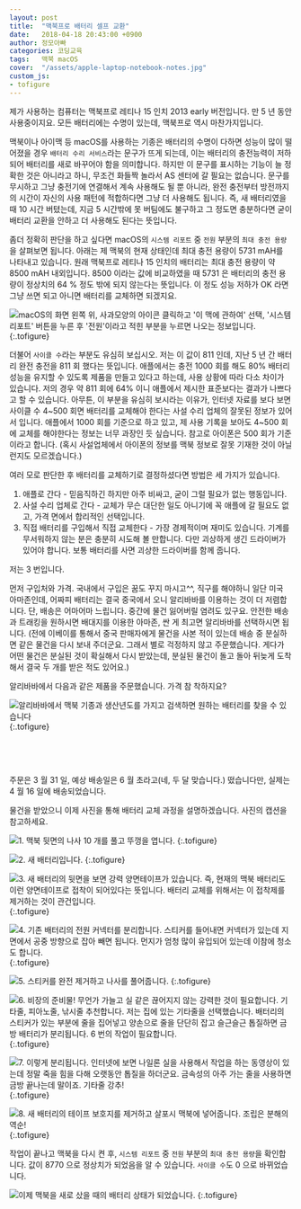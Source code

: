 ```yaml
---
layout: post
title:  "맥북프로 배터리 셀프 교환"
date:   2018-04-18 20:43:00 +0900
author: 정모아빠
categories: 코딩교육
tags:	맥북 macOS
cover:  "/assets/apple-laptop-notebook-notes.jpg"
custom_js:
- tofigure
---
```


제가 사용하는 컴퓨터는 맥북프로 레티나 15 인치 2013 early 버전입니다. 만 5 년 동안 사용중이지요. 모든 배터리에는 수명이 있는데, 맥북프로 역시 마찬가지입니다.

맥북이나 아이맥 등 macOS를 사용하는 기종은 배터리의 수명이 다하면 성능이 많이 떨어졌을 경우 `배터리 수리 서비스`라는 문구가 뜨게 되는데, 이는 배터리의
충전능력이 저하되어 배터리를 새로 바꾸어야 함을 의미합니다. 하지만 이 문구를 표시하는 기능이 늘 정확한 것은 아니라고 하니,
무조건 화들짝 놀라서 AS 센터에 갈 필요는 없습니다. 문구를 무시하고 그냥 충전기에 연결해서
계속 사용해도 될 뿐 아니라, 완전 충전부터 방전까지의 시간이 자신의 사용 패턴에 적합하다면 그냥 더 사용해도 됩니다. 즉, 새 배터리였을 때 10 시간 버텼는데, 지금 5 시간밖에 못 버팀에도 불구하고 그 정도면 충분하다면 굳이 배터리 교환을 안하고 더 사용해도 된다는 뜻입니다.

좀더 정확히 판단을 하고 싶다면 macOS의 `시스템 리포트` 중 `전원` 부분의 `최대 충전 용량`을 살펴보면 됩니다. 아래는 제 맥북의 현재 상태인데 최대 충전 용량이 5731 mAH를 나타내고 있습니다. 원래 맥북프로 레티나 15 인치의 배터리는 최대 충전 용량이 약 8500 mAH 내외입니다. 8500 이라는 값에 비교하였을 때 5731 은 배터리의 충전 용량이 정상치의 64 % 정도 밖에 되지 않는다는 뜻입니다. 이 정도 성능 저하가 OK 라면 그냥 쓰면 되고 아니면 배터리를 교체하면 되겠지요.

![](/assets/mbp_battery_bad.png "macOS의 화면 왼쪽 위, 사과모양의 아이콘 클릭하고 '이 맥에 관하여' 선택, '시스템 리포트' 버튼을 누른 후 '전원'이라고 적힌 부분을 누르면 나오는 정보입니다.")
{:.tofigure}


더불어 `사이클 수`라는 부분도 유심히 보십시오. 저는 이 값이 811 인데, 지난 5 년 간 배터리 완전 충전을 811 회 했다는 뜻입니다. 애플에서는 충전 1000 회를 해도 80% 배터리 성능을 유지할 수 있도록 제품을 만들고 있다고 하는데, 사용 상황에 따라 다소 차이가 있습니다. 저의 경우 약 811 회에 64% 이니 애플에서 제시한 표준보다는 결과가 나쁘다고 할 수 있습니다. 아무튼, 이 부분을 유심히 보시라는 이유가, 인터넷 자료를 보다 보면 사이클 수 4~500 회면 배터리를 교체해야 한다는 사설 수리 업체의 잘못된 정보가 있어서 입니다. 애플에서 1000 회를 기준으로 하고 있고, 제 사용 기록을 보아도 4~500 회에 교체를 해야한다는 정보는 너무 과장인 듯 싶습니다. 참고로 아이폰은 500 회가 기준이라고 합니다. (혹시 사설업체에서 아이폰의 정보를 맥북 정보로 잘못 기재한 것이 아닐런지도 모르겠습니다.)

여러 모로 판단한 후 배터리를 교체하기로 결정하셨다면 방법은 세 가지가 있습니다.

1. 애플로 간다 - 믿음직하긴 하지만 아주 비싸고, 굳이 그럴 필요가 없는 행동입니다.
2. 사설 수리 업체로 간다 - 교체가 무슨 대단한 일도 아니기에 꼭 애플에 갈 필요도 없고, 가격 면에서 합리적인 선택입니다.
3. 직접 배터리를 구입해서 직접 교체한다 - 가장 경제적이며 재미도 있습니다. 기계를 무서워하지 않는 분은 충분히 시도해 볼 만합니다. 다만 괴상하게 생긴 드라이버가 있어야 합니다. 보통 배터리를 사면 괴상한 드라이버를 함께 줍니다.      

저는 3 번입니다.

먼저 구입처와 가격. 국내에서 구입은 꿈도 꾸지 마시고^^, 직구를 해야하니 일단 미국 아마존인데, 어짜피 배터리는 결국 중국에서 오니 알리바바를 이용하는 것이 더 저렴합니다. 단, 배송은 어마어마 느립니다. 중간에 물건 잃어버릴 염려도 있구요. 안전한 배송과 트래킹을 원하시면 배대지를 이용한 아마존, 싼 게 최고면 알리바바를 선택하시면 됩니다. (전에 이베이를 통해서 중국 판매자에게 물건을 사본 적이 있는데 배송 중 분실하면 같은 물건을 다시 보내 주더군요. 그래서 별로 걱정하지 않고 주문했습니다. 게다가 어떤 물건은 분실된 것이 확실해서 다시 받았는데, 분실된 물건이 돌고 돌아 뒤늦게 도착해서 결국 두 개를 받은 적도 있어요.)

알리바바에서 다음과 같은 제품을 주문했습니다. 가격 참 착하지요?

![](/assets/mbp_battery_alibaba.png "알리바바에서 맥북 기종과 생산년도를 가지고 검색하면 원하는 배터리를 찾을 수 있습니다")
{:.tofigure}

​<br/>

<br/>

주문은 3 월 31 일, 예상 배송일은 6 월 초라고(네, 두 달 맞습니다.) 떴습니다만, 실제는 4 월 16 일에 배송되었습니다.

물건을 받았으니 이제 사진을 통해 배터리 교체 과정을 설명하겠습니다. 사진의 캡션을 참고하세요.


![](/assets/20180418_082147.jpg "1. 맥북 뒷면의 나사 10 개를 풀고 뚜껑을 엽니다.")
{:.tofigure}

![](/assets/20180418_082222.jpg "2. 새 배터리입니다.")
{:.tofigure}

![](/assets/20180418_082353.jpg "3. 새 배터리의 뒷면을 보면 강력 양면테이프가 있습니다. 즉, 현재의 맥북 배터리도 이런 양면테이프로 접착이 되어있다는 뜻입니다. 배터리 교체를 위해서는 이 접착제를 제거하는 것이 관건입니다.")
{:.tofigure}

![](/assets/20180418_082546.jpg "4. 기존 배터리의 전원 커넥터를 분리합니다. 스티커를 들어내면 커넥터가 있는데 지면에서 공중 방향으로 잡아 빼면 됩니다. 먼지가 엄청 많이 유입되어 있는데 이참에 청소도 합니다.")
{:.tofigure}

![](/assets/20180418_083202.jpg "5. 스티커를 완전 제거하고 나사를 풀어줍니다.")
{:.tofigure}

![](/assets/20180418_203719.jpg "6. 비장의 준비물! 무언가 가늘고 실 같은 끊어지지 않는 강력한 것이 필요합니다. 기타줄, 피아노줄, 낚시줄 추천합니다. 저는 집에 있는 기타줄을 선택했습니다. 배터리의 스티커가 있는 부분에 줄을 집어넣고 양손으로 줄을 단단히 잡고 슬근슬근 톱질하면 금방 배터리가 분리됩니다. 6 번의 작업이 필요합니다.")
{:.tofigure}

![](/assets/20180418_205836.jpg "7. 이렇게 분리됩니다. 인터넷에 보면 나일론 실을 사용해서 작업을 하는 동영상이 있는데 정말 죽을 힘을 다해 오랫동안 톱질을 하더군요. 금속성의 아주 가는 줄을 사용하면 금방 끝나는데 말이죠. 기타줄 강추!")
{:.tofigure}

![](/assets/20180418_210330.jpg "8. 새 배터리의 테이프 보호지를 제거하고 살포시 맥북에 넣어줍니다. 조립은 분해의 역순!")
{:.tofigure}

작업이 끝나고 맥북을 다시 켠 후, `시스템 리포트` 중 `전원` 부분의 `최대 충전 용량`을 확인합니다. 값이 8770 으로 정상치가 되었음을 알 수 있습니다. `사이클 수`도 0 으로 바뀌었습니다.

![](/assets/mbp_battery_good.png "이제 맥북을 새로 샀을 때의 배터리 상태가 되었습니다.")
{:.tofigure}
